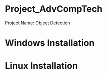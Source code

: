 # Project_AdvCompTech
Project Name: Object Detection

# Windows Installation

# Linux Installation 
